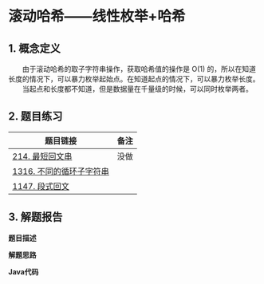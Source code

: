 

# 滚动哈希——线性枚举+哈希

## 1. 概念定义

  由于滚动哈希的取子字符串操作，获取哈希值的操作是 O(1) 的，所以在知道长度的情况下，可以暴力枚举起始点。在知道起点的情况下，可以暴力枚举长度。
  当起点和长度都不知道，但是数据量在千量级的时候，可以同时枚举两者。

## 2. 题目练习

| 题目链接                                                     | 备注 |
| ------------------------------------------------------------ | ---- |
| [214. 最短回文串](https://leetcode.cn/problems/shortest-palindrome/) | 没做 |
| [1316. 不同的循环子字符串](https://leetcode.cn/problems/distinct-echo-substrings/) |      |
| [1147. 段式回文](https://leetcode.cn/problems/longest-chunked-palindrome-decomposition/) |      |



## 3. 解题报告

**题目描述**

**解题思路**

**Java代码**

```java

```

